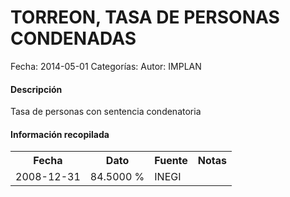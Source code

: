 TORREON, TASA DE PERSONAS CONDENADAS
=====

Fecha: 2014-05-01
Categorías: 
Autor: IMPLAN

#### Descripción

Tasa de personas con sentencia condenatoria

#### Información recopilada

<table class="table table-hover table-bordered">
  <tr><th>Fecha</th><th>Dato</th><th>Fuente</th><th>Notas</th></tr>
  <tr><td>2008-12-31</td><td>84.5000 %</td><td>INEGI</td><td></td></tr>
</table>
